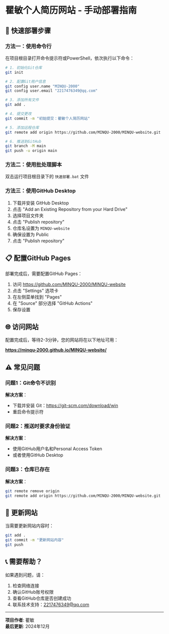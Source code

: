 # 瞿敏个人简历网站 - 手动部署指南

## 🚀 快速部署步骤

### 方法一：使用命令行

在项目根目录打开命令提示符或PowerShell，依次执行以下命令：

```bash
# 1. 初始化Git仓库
git init

# 2. 配置Git用户信息
git config user.name "MINQU-2000"
git config user.email "2217476349@qq.com"

# 3. 添加所有文件
git add .

# 4. 提交更改
git commit -m "初始提交：瞿敏个人简历网站"

# 5. 添加远程仓库
git remote add origin https://github.com/MINQU-2000/MINQU-website.git

# 6. 推送到GitHub
git branch -M main
git push -u origin main
```

### 方法二：使用批处理脚本

双击运行项目根目录下的 `快速部署.bat` 文件

### 方法三：使用GitHub Desktop

1. 下载并安装 GitHub Desktop
2. 点击 "Add an Existing Repository from your Hard Drive"
3. 选择项目文件夹
4. 点击 "Publish repository"
5. 仓库名设置为 `MINQU-website`
6. 确保设置为 Public
7. 点击 "Publish repository"

## 📋 配置GitHub Pages

部署完成后，需要配置GitHub Pages：

1. 访问 https://github.com/MINQU-2000/MINQU-website
2. 点击 "Settings" 选项卡
3. 在左侧菜单找到 "Pages"
4. 在 "Source" 部分选择 "GitHub Actions"
5. 保存设置

## 🌐 访问网站

配置完成后，等待2-3分钟，您的网站将在以下地址可用：

**https://minqu-2000.github.io/MINQU-website/**

## ⚠️ 常见问题

### 问题1：Git命令不识别
**解决方案**：
- 下载并安装 Git：https://git-scm.com/download/win
- 重启命令提示符

### 问题2：推送时要求身份验证
**解决方案**：
- 使用GitHub用户名和Personal Access Token
- 或者使用GitHub Desktop

### 问题3：仓库已存在
**解决方案**：
```bash
git remote remove origin
git remote add origin https://github.com/MINQU-2000/MINQU-website.git
```

## 🔄 更新网站

当需要更新网站内容时：

```bash
git add .
git commit -m "更新网站内容"
git push
```

## 📞 需要帮助？

如果遇到问题，请：
1. 检查网络连接
2. 确认GitHub账号权限
3. 查看GitHub仓库是否创建成功
4. 联系技术支持：2217476349@qq.com

---

**项目作者**: 瞿敏  
**最后更新**: 2024年12月 